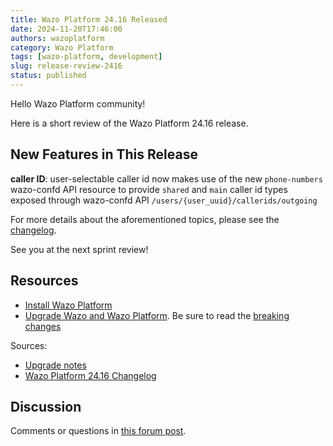 ```yaml
---
title: Wazo Platform 24.16 Released
date: 2024-11-20T17:46:00
authors: wazoplatform
category: Wazo Platform
tags: [wazo-platform, development]
slug: release-review-2416
status: published
---
```


Hello Wazo Platform community!

Here is a short review of the Wazo Platform 24.16 release.

## New Features in This Release
**caller ID**: user-selectable caller id now makes use of the new `phone-numbers` wazo-confd API resource to provide `shared` and `main` caller id types exposed through wazo-confd API `/users/{user_uuid}/callerids/outgoing`

For more details about the aforementioned topics, please see the [changelog](https://wazo-dev.atlassian.net/issues/?jql=project%3DWAZO%20AND%20fixVersion%3D24.16).

See you at the next sprint review!

## Resources

- [Install Wazo Platform](/use-cases)
- [Upgrade Wazo and Wazo Platform](/uc-doc/upgrade/). Be sure to read the
  [breaking changes](/uc-doc/upgrade/upgrade_notes#24-16)

<!-- truncate -->

Sources:

- [Upgrade notes](/uc-doc/upgrade/upgrade_notes#24-16)
- [Wazo Platform 24.16 Changelog](https://wazo-dev.atlassian.net/issues/?jql=project%3DWAZO%20AND%20fixVersion%3D24.16)

## Discussion

Comments or questions in
[this forum post](https://wazo-platform.discourse.group/t/blog-wazo-platform-24-16-released).
